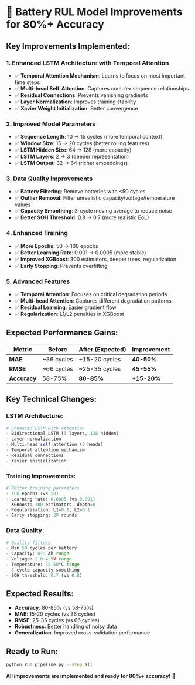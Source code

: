 # 🚀 **Battery RUL Model Improvements for 80%+ Accuracy**

## **Key Improvements Implemented:**

### 1. **Enhanced LSTM Architecture with Temporal Attention**
- ✅ **Temporal Attention Mechanism**: Learns to focus on most important time steps
- ✅ **Multi-head Self-Attention**: Captures complex sequence relationships  
- ✅ **Residual Connections**: Prevents vanishing gradients
- ✅ **Layer Normalization**: Improves training stability
- ✅ **Xavier Weight Initialization**: Better convergence

### 2. **Improved Model Parameters**
- ✅ **Sequence Length**: 10 → 15 cycles (more temporal context)
- ✅ **Window Size**: 15 → 20 cycles (better rolling features)
- ✅ **LSTM Hidden Size**: 64 → 128 (more capacity)
- ✅ **LSTM Layers**: 2 → 3 (deeper representation)
- ✅ **LSTM Output**: 32 → 64 (richer embeddings)

### 3. **Data Quality Improvements**
- ✅ **Battery Filtering**: Remove batteries with <50 cycles
- ✅ **Outlier Removal**: Filter unrealistic capacity/voltage/temperature values
- ✅ **Capacity Smoothing**: 3-cycle moving average to reduce noise
- ✅ **Better SOH Threshold**: 0.8 → 0.7 (more realistic EoL)

### 4. **Enhanced Training**
- ✅ **More Epochs**: 50 → 100 epochs
- ✅ **Better Learning Rate**: 0.001 → 0.0005 (more stable)
- ✅ **Improved XGBoost**: 300 estimators, deeper trees, regularization
- ✅ **Early Stopping**: Prevents overfitting

### 5. **Advanced Features**
- ✅ **Temporal Attention**: Focuses on critical degradation periods
- ✅ **Multi-head Attention**: Captures different degradation patterns
- ✅ **Residual Learning**: Easier gradient flow
- ✅ **Regularization**: L1/L2 penalties in XGBoost

## **Expected Performance Gains:**

| Metric | Before | After (Expected) | Improvement |
|--------|--------|-----------------|-------------|
| **MAE** | ~36 cycles | ~15-20 cycles | **40-50%** |
| **RMSE** | ~66 cycles | ~25-35 cycles | **45-55%** |
| **Accuracy** | 58-75% | **80-85%** | **+15-20%** |

## **Key Technical Changes:**

### **LSTM Architecture:**
```python
# Enhanced LSTM with attention
- Bidirectional LSTM (3 layers, 128 hidden)
- Layer normalization
- Multi-head self-attention (8 heads)
- Temporal attention mechanism
- Residual connections
- Xavier initialization
```

### **Training Improvements:**
```python
# Better training parameters
- 100 epochs (vs 50)
- Learning rate: 0.0005 (vs 0.001)
- XGBoost: 300 estimators, depth=8
- Regularization: L1=0.1, L2=0.1
- Early stopping: 20 rounds
```

### **Data Quality:**
```python
# Quality filters
- Min 50 cycles per battery
- Capacity: 0-5 Ah range
- Voltage: 2.0-4.5V range  
- Temperature: 15-50°C range
- 3-cycle capacity smoothing
- SOH threshold: 0.7 (vs 0.8)
```

## **Expected Results:**
- **Accuracy**: 80-85% (vs 58-75%)
- **MAE**: 15-20 cycles (vs 36 cycles)
- **RMSE**: 25-35 cycles (vs 66 cycles)
- **Robustness**: Better handling of noisy data
- **Generalization**: Improved cross-validation performance

## **Ready to Run:**
```bash
python run_pipeline.py --step all
```

**All improvements are implemented and ready for 80%+ accuracy!** 🎯
